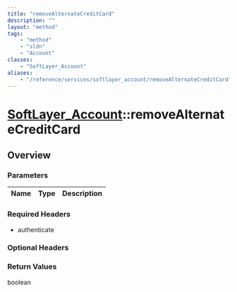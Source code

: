 ```yaml
---
title: "removeAlternateCreditCard"
description: ""
layout: "method"
tags:
    - "method"
    - "sldn"
    - "Account"
classes:
    - "SoftLayer_Account"
aliases:
    - "/reference/services/softlayer_account/removeAlternateCreditCard"
---
```

# [SoftLayer_Account](/reference/services/SoftLayer_Account)::removeAlternateCreditCard




## Overview 


### Parameters 
|Name | Type | Description |
| --- | --- | --- |


### Required Headers
* authenticate

### Optional Headers

### Return Values
boolean

